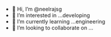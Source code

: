 - 👋 Hi, I’m @neelrajsg
- 👀 I’m interested in ...developing
- 🌱 I’m currently learning ...engineering
- 💞️ I’m looking to collaborate on ...

<!---
neelrajsg/neelrajsg is a ✨ special ✨ repository because its `README.md` (this file) appears on your GitHub profile.
You can click the Preview link to take a look at your changes.
--->
